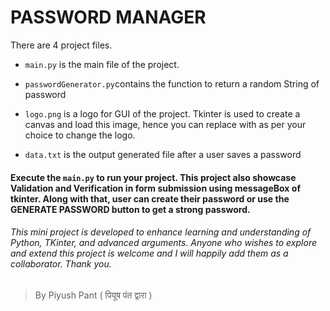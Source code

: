 # PASSWORD MANAGER
 
There are 4 project files.


- `main.py` is the main file of the project.

- `passwordGenerator.py`contains the function to return a random String of password

- `logo.png` is a logo for GUI of the project. Tkinter is used to create a canvas and load this image, hence you can replace with as per your choice to change the logo.

- `data.txt` is the output generated file after a user saves a password

#### Execute the `main.py` to run your project. This project also showcase Validation and Verification in form submission using messageBox of tkinter. Along with that, user can create their password or use the GENERATE PASSWORD button to get a strong password.

###### This mini project is developed to enhance learning and understanding of Python, TKinter, and advanced arguments. Anyone who wishes to explore and extend this project is welcome and I will happily add them as a collaborator. Thank you. 


> By Piyush Pant ( पियूष पंत द्वारा )
